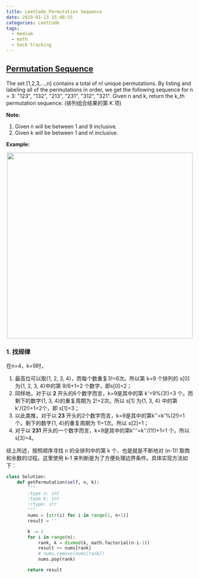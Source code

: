 ```yaml
---
title: LeetCode_Permutation Sequence
date: 2019-01-13 15:48:55
categories: LeetCode
tags: 
  - medium
  - math
  - back tracking
---
```


## [Permutation Sequence](https://leetcode.com/problems/permutation-sequence/)

The set [1,2,3,...,n] contains a total of n! unique permutations. By listing and labeling all of the permutations in order, we get the following sequence for n = 3: "123", "132", "213", "231", "312", "321". Given n and k, return the k_th permutation sequence.
(排列组合结果的第 K 项)

<!--more-->

**Note:**
1. Given n will be between 1 and 9 inclusive.
2. Given k will be between 1 and n! inclusive.


**Example:**
<div align=center>
	<img src="/images/leetcode_60.png" width = "500" align=center/>
</div>


### 1. 找规律

在n=4，k=9时，
1. 最高位可以取{1, 2, 3, 4}，而每个数重复3!=6次。所以第 k=9 个排列的 s[0] 为{1, 2, 3, 4}中的第 9/6+1=2 个数字，即s[0]=2；
2. 同样地，对于以 **2** 开头的6个数字而言，k=9是其中的第 k'=9%(3!)=3 个。而剩下的数字{1, 3, 4}的重复周期为 2!=2次。所以 s[1] 为{1, 3, 4} 中的第k'/(2!)+1=2个，即 s[1]=3；
3. 以此类推，对于以 **23** 开头的2个数字而言，k=9是其中的第k''=k'%(2!)=1 个。剩下的数字{1, 4}的重复周期为 1!=1次。所以 s[2]=1；
4. 对于以 **231** 开头的一个数字而言，k=9是其中的第k'''=k''/(1!)+1=1 个。所以s[3]=4。

综上所述，按照顺序寻找 n 的全排列中的第 k 个，也是就是不断地对 (n-1)! 取商和余数的过程。这里使用 k-1 来判断是为了方便处理边界条件。具体实现方法如下：

```python
class Solution:
    def getPermutation(self, n, k):
        """
        :type n: int
        :type k: int
        :rtype: str
        """
        nums = [str(i) for i in range(1, n+1)]
        result = ''

        k -= 1
        for i in range(n):
            rank, k = divmod(k, math.factorial(n-i-1))
            result += nums[rank]
            # nums.remove(nums[rank])
            nums.pop(rank)

        return result
```








